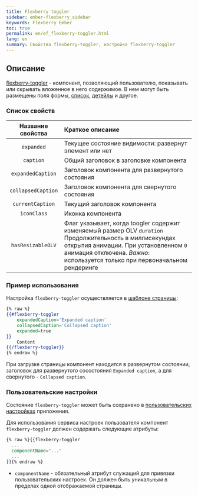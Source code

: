 ```yaml
---
title: Flexberry toggler
sidebar: ember-flexberry_sidebar
keywords: Flexberry Ember
toc: true
permalink: en/ef_flexberry-toggler.html
lang: en
summary: Свойства flexberry-toggler, настройка flexberry-toggler
---
```


## Описание

[flexberry-toggler](https://github.com/Flexberry/ember-flexberry/blob/master/addon/components/flexberry-toggler.js) - компонент, позволяющий пользователю, показывать или скрывать вложенное в него содержимое. В нем могут быть размещены поля формы, [список](ef_object-list-view.html), [детейлы](ef_groupedit.html) и другое.

### Список свойств

| Название свойства | Краткое описание |
|:-------------------:|:------------------|
| `expanded` | Текущее состояние видимости: развернут элемент или нет|
| `caption` | Общий заголовок в заголовке компонента|
| `expandedCaption` | Заголовок компонента для развернутого состояния|
| `collapsedCaption` | Заголовок компонента для свернутого состояния|
| `currentCaption` | Текущий заголовок компонента|
| `iconClass` | Иконка компонента|
| `hasResizableOLV` | Флаг указывает, когда toogler содержит изменяемый размер OLV `duration` Продолжительность в миллисекундах открытия анимации. При установленном `0` анимация отключена. _Важно_: используется только при первоначальном рендеринге|

### Пример использования

Настройка `flexberry-toggler` осуществляется в [шаблоне страницы](https://github.com/Flexberry/ember-flexberry/blob/master/addon/components/flexberry-toggler.js#L10):

```hbs
{% raw %}
{{#flexberry-toggler
    expandedCaption='Expanded caption'
    collapsedCaption='Collapsed caption'
    expanded=true
}}
    Content
{{/flexberry-toggler}}
{% endraw %}
```

При загрузке страницы компонент находится в развернутом состоянии, заголовок для развернутого сосостояния `Expanded caption`, а для свернутого - `Collapsed caption`.

### Пользовательские настройки

Состояние `flexberry-toggler` может быть сохранено в [пользовательских настройках](ef_model-user-settings-service.html) приложения.

Для использования сервиса настроек пользователя компонент `flexberry-toggler` должен содержать следующие атрибуты:

```hbs
{% raw %}{{flexberry-toggler
  ...
  componentName="..."
  ...
}}{% endraw %}
```

* `componentName` - обязательный атрибут служащий для привязки пользовательских настроек. Он должен быть уникальным в пределах одной отображаемой страницы.
